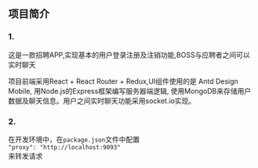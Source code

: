 ## 项目简介
### 1.
这是一款招聘APP,实现基本的用户登录注册及注销功能,BOSS与应聘者之间可以实时聊天

项目前端采用React + React Router + Redux,UI组件使用的是 Antd Design Mobile, 用Node.js的Express框架编写服务器端逻辑, 使用MongoDB来存储用户数据及聊天信息。用户之间实时聊天功能采用socket.io实现。

### 2.
在开发环境中，在`package.json`文件中配置    
`"proxy": "http://localhost:9093"`    
来转发请求

